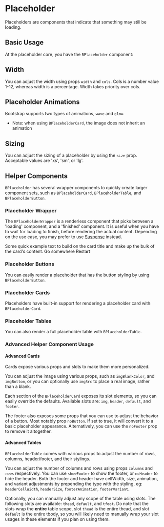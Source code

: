 # Placeholder

<div class="lead mb-5">

Placeholders are components that indicate that something may still be loading.

</div>

## Basic Usage

At the placeholder core, you have the `BPlaceholder` component:

<HighlightCard>
  <BPlaceholder />
  <BPlaceholder width="65" variant="danger" />
  <BPlaceholder cols="6" variant="info" />
  <template #html>

```vue-html
<BPlaceholder cols="7" />
<BPlaceholder width="65" />
<BPlaceholder cols="6" />
```

  </template>
</HighlightCard>

## Width

You can adjust the width using props `width` and `cols`. Cols is a number value 1-12, whereas width is a percentage. Width takes priority over cols.

<HighlightCard>
  <BPlaceholder width="30" cols="12" />
  <BPlaceholder width="75%" variant="danger" />
  <BPlaceholder width="12" variant="warning" />
  <BPlaceholder :cols="6" variant="info" />
  <BPlaceholder cols="8" variant="info" />
  <template #html>

```vue-html
<BPlaceholder width="30" cols="12" />
<BPlaceholder width="75%" variant="danger" />
<BPlaceholder width="12" variant="warning" />
<BPlaceholder :cols="6" variant="info" />
<BPlaceholder cols="8" variant="info" />
```

  </template>
</HighlightCard>

## Placeholder Animations

Bootstrap supports two types of animations, `wave` and `glow`.

- Note: when using `BPlaceholderCard`, the image does not inherit an animation

<HighlightCard>
  <BPlaceholderCard style="max-width: 20rem; " animation="glow" class="mb-3" />
  <BPlaceholderCard style="max-width: 20rem; " animation="wave" class="mb-3" />
  <BPlaceholder animation="glow" />
  <template #html>

```vue-html
<BPlaceholderCard style="max-width: 20rem; " animation="glow" />
<BPlaceholderCard style="max-width: 20rem; " animation="wave" />
<BPlaceholder animation="glow" />
```

  </template>
</HighlightCard>

## Sizing

You can adjust the sizing of a placeholder by using the `size` prop. Acceptable values are 'xs', 'sm', or 'lg'.

<HighlightCard>
  <BPlaceholder size="lg" />
  <BPlaceholder size="sm" />
  <BPlaceholder size="xs" />
  <template #html>

```vue-html
<BPlaceholder size="lg" />
<BPlaceholder size="sm" />
<BPlaceholder size="xs" />
```

  </template>
</HighlightCard>

## Helper Components

`BPlaceholder` has several wrapper components to quickly create larger component sets, such as `BPlaceholderCard`, `BPlaceholderTable`, and `BPlaceholderButton`.

### Placeholder Wrapper

The `BPlaceholderWrapper` is a renderless component that picks between a 'loading' component, and a 'finished' component. It is useful when you have to wait for loading to finish, before rendering the actual content. Depending on the use case, you may prefer to use [Suspense](https://vuejs.org/guide/built-ins/suspense.html) instead.

<HighlightCard>
  <BPlaceholderWrapper :loading="loading">
    <template #loading>
      <BPlaceholderCard style="max-width: 20rem;" no-footer />
    </template>
    <BCard
      title="Card Title"
      img-src="https://picsum.photos/600/300/?image=25"
      img-alt="Image"
      img-top
      tag="article"
      style="max-width: 20rem;"
      class="mb-2"
    >
      <BCardText>
        Some quick example text to build on the card title and make up the bulk of the card's content.
      </BCardText>
      <BButton href="#placeholder-wrapper" variant="primary">Go somewhere</BButton>
    </BCard>
  </BPlaceholderWrapper>
  <BButton @click="startLoading">Restart</BButton>
  <template #html>

```vue
<template>
  <BPlaceholderWrapper :loading="loading">
    <template #loading>
      <BPlaceholderCard style="max-width: 20rem;" no-footer />
    </template>
    <BCard
      title="Card Title"
      img-src="https://picsum.photos/600/300/?image=25"
      img-alt="Image"
      img-top
      tag="article"
      style="max-width: 20rem;"
      class="mb-2"
    >
      <BCardText>
        Some quick example text to build on the card title and make up the bulk of the card's
        content.
      </BCardText>
      <BButton href="#placeholder-wrapper" variant="primary">Go somewhere</BButton>
    </BCard>
  </BPlaceholderWrapper>
  <BButton @click="startLoading">Restart</BButton>
</template>

<script setup lang="ts">
const loading = ref(false)

watchEffect(() => {
  if (loading.value === true) {
    setTimeout(() => {
      loading.value = false
    }, 5000)
  }
})

const startLoading = () => {
  if (loading.value === true) return
  loading.value = true
}

onMounted(startLoading)
</script>
```

  </template>
</HighlightCard>

### Placeholder Buttons

You can easily render a placeholder that has the button styling by using `BPlaceholderButton`.

<HighlightCard>
  <BPlaceholderButton cols="3" />
  <template #html>

```vue-html
<BPlaceholderButton cols="3" />
```

  </template>
</HighlightCard>

### Placeholder Cards

Placeholders have built-in support for rendering a placeholder card with `BPlaceholderCard`.

<HighlightCard>
  <BPlaceholderCard style="max-width: 20rem" />
  <template #html>

```vue-html
<BPlaceholderCard style="max-width: 20rem" />
```

  </template>
</HighlightCard>

### Placeholder Tables

You can also render a full placeholder table with `BPlaceholderTable`.

<HighlightCard>
  <BPlaceholderTable />
  <template #html>

```vue-html
<BPlaceholderTable />
```

  </template>
</HighlightCard>

### Advanced Helper Component Usage

#### Advanced Cards

Cards expose various props and slots to make them more personalized.

You can adjust the image using various props, such as `imgBlankColor`, and `imgBottom`, or you can optionally use `imgSrc` to place a real image, rather than a blank.

Each section of the `BPlaceholderCard` exposes its slot elements, so you can easily override the defaults. Available slots are: `img`, `header`, `default`, and `footer`.

The footer also exposes some props that you can use to adjust the behavior of a button. Most notably prop `noButton`. If set to true, it will convert it to a basic placeholder appearance. Alternatively, you can use the `noFooter` prop to remove it altogether.

<HighlightCard>
  <BPlaceholderCard img-src="https://picsum.photos/1024/480/?image=1" img-bottom no-header>
    <template #footer>
      Footer
    </template>
    <template #default>
      <BPlaceholder />
      <BPlaceholder width="65" variant="danger" />
      <BPlaceholder cols="6" variant="info" />
    </template>
  </BPlaceholderCard>
  <template #html>

```vue-html
<BPlaceholderCard img-src="https://picsum.photos/1024/480/?image=1" img-bottom no-header>
  <template #footer>
    Footer
  </template>

  <template #default>
    <BPlaceholder />
    <BPlaceholder width="65" variant="danger" />
    <BPlaceholder cols="6" variant="info" />
  </template>
</BPlaceholderCard>
```

  </template>
</HighlightCard>

#### Advanced Tables

`BPlaceholderTable` comes with various props to adjust the number of rows, columns, header/footer, and their stylings.

You can adjust the number of columns and rows using props `columns` and `rows` respectively. You can use `showFooter` to show the footer, or `noHeader` to hide the header. Both the footer and header have cellWidth, size, animation, and variant adjustments by prepending the type with the styling, eg: `headerCellWidth`, `headerSize`, `footerAnimation`, `footerVariant`.

Optionally, you can manually adjust any scope of the table using slots. The following slots are available: `thead`, `default`, and `tfoot`. Do note that the slots wrap the **entire** table scope, slot `thead` is the entire thead, and slot `default` is the entire tbody, so you will likely need to manually wrap your slot usages in these elements if you plan on using them.

<HighlightCard>
  <BPlaceholderTable
    columns="3"
    rows="2"
    show-footer
    footer-variant="info"
    header-size="lg"
    footer-size="xs"
    footer-columns="1"
    header-columns="4"
  >
    <template #default>
      <tbody>
          <tr>
            <td>
              <BPlaceholder size="lg" variant="secondary" />
              <BPlaceholder size="sm" variant="secondary" />
              <BPlaceholder size="xs" variant="secondary" />
            </td>
            <td>
              <BPlaceholder variant="warning" />
              <BPlaceholder animation="wave" variant="warning" />
            </td>
            <td>
              <BPlaceholder animation="glow" variant="danger" />
            </td>
          </tr>
      </tbody>
    </template>
  </BPlaceholderTable>
  <template #html>

```vue-html
<BPlaceholderTable
  columns="3"
  rows="2"
  show-footer
  footer-variant="info"
  header-size="lg"
  footer-size="xs"
  footer-columns="1"
  header-columns="4"
>
  <template #default>
    <tbody>
      <tr>
        <td>
          <BPlaceholder size="lg" variant="secondary" />
          <BPlaceholder size="sm" variant="secondary" />
          <BPlaceholder size="xs" variant="secondary" />
        </td>
        <td>
          <BPlaceholder variant="warning" />
          <BPlaceholder animation="wave" variant="warning" />
        </td>
        <td>
          <BPlaceholder animation="glow" variant="danger" />
        </td>
      </tr>
    </tbody>
  </template>
</BPlaceholderTable>
```

  </template>
</HighlightCard>

<ComponentReference :data="data" />

<script setup lang="ts">
import {data} from '../../data/components/placeholder.data'
import ComponentReference from '../../components/ComponentReference.vue'
import HighlightCard from '../../components/HighlightCard.vue'
import {
  BPlaceholderButton,
  BPlaceholderTable,
  BPlaceholderWrapper,
  BPlaceholderCard,
  BCard,
  BCardBody,
  BButton,
  BPlaceholder,
  BCardText
} from 'bootstrap-vue-next'
import {ref, onMounted, watchEffect} from 'vue'

const loading = ref(false)

watchEffect(() => {
  if(loading.value === true){
    setTimeout(() => {
      loading.value = false
    }, 5000)
  }
})

const startLoading = () => {
  if(loading.value === true) return
  loading.value = true
}

onMounted(startLoading)
</script>
